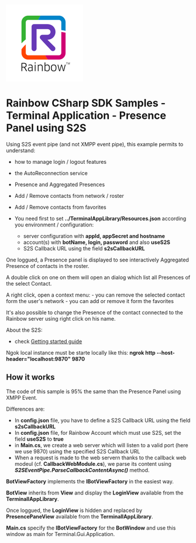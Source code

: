 ![Rainbow](../../../logo_rainbow.png)

# Rainbow CSharp SDK Samples - Terminal Application - Presence Panel using S2S

Using S2S event pipe (and not XMPP event pipe), this example permits to understand:
- how to manage login / logout features
- the AutoReconnection service
- Presence and Aggregated Presences
- Add / Remove contacts from network / roster
- Add / Remove contacts from favorites

- You need first to set **../TerminalAppLibrary/Resources.json** according you environment / configuration:
	- server configuration with  **appId, appSecret and hostname**
	- account(s) with  **botName, login, password** and also **useS2S**
	- S2S Callback URL using the field **s2sCallbackURL**

One loggued, a Presence panel is displayed to see interactively Aggregated Presence of contacts in the roster.

A double click on one on them will open an dialog which list all Presences of the select Contact.

A right click, open a context menu: 
	- you can remove the selected contact form the user's network
	- you can add or remove it form the favorites

It's also possible to change the Presence of the contact connected to the Rainbow server using right click on his name.

About the S2S:
- check [Getting started guide](https://developers.openrainbow.com/doc/sdk/csharp/core/sts/guides/035_events_mode?isBeta=true)

Ngok local instance must be starte locally like this:
**ngrok http --host-header="localhost:9870" 9870**

## How it works

The code of this sample is 95% the same than the Presence Panel using XMPP Event.

Differences are:
- In **config.json** file, you have to define a S2S Callback URL using the field **s2sCallbackURL**
- In **config.json** file, for Rainbow Account which must use S2S, set the field **useS2S** to **true**
- in **Main.cs**, we create a web server which will listen to a valid port (here we use 9870) using the specified S2S Callback URL
- When a request is made to the web servern thanks to the callback web modeul (cf. **CallbackWebModule.cs**), we parse its content using ***S2SEventPipe.ParseCallbackContentAsync()*** method.

**BotViewFactory** implements the **IBotViewFactory** in the easiest way.

**BotView** inherits from **View** and display the **LoginView** available from the **TerminallAppLibrary**.

Once loggued, the **LoginView** is hidden and replaced by **PresencePaneView** available from the **TerminallAppLibrary**.

**Main.cs** specify the **IBotViewFactory** for the **BotWindow** and use this window as main for Terminal.Gui.Application.
